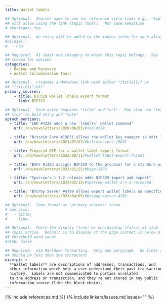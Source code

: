 ```yaml
---
title: Wallet labels

## Optional.  Shorter name to use for reference style links e.g., "foo"
## will allow using the link [topic foo][].  Not case sensitive
# shortname: foo

## Optional.  An entry will be added to the topics index for each alias
#aliases:
#  - Foo

## Required.  At least one category to which this topic belongs.  See
## schema for options
categories:
  - Backup and Recovery
  - Wallet Collaboration Tools

## Optional.  Produces a Markdown link with either "[title][]" or
## "[title](link)"
primary_sources:
    - title: BIP329 wallet labels export format
      link: BIP329

## Optional.  Each entry requires "title" and "url".  May also use "feature:
## true" to bold entry and "date"
optech_mentions:
  - title: "LND #4228 adds a new `labeltx` wallet command"
    url: /en/newsletters/2020/06/03/#lnd-4228

  - title: "Bitcoin Core #19651 allows the wallet key manager to edit labels among other data"
    url: /en/newsletters/2021/07/07/#bitcoin-core-19651

  - title: Proposed BIP for a wallet label export format
    url: /en/newsletters/2022/08/31/#wallet-label-export-format

  - title: "BIPs #1383 assigns BIP329 to the proposal for a standard wallet label export format"
    url: /en/newsletters/2023/01/25/#bips-1383

  - title: "Sparrow’s 1.7.2 release adds BIP329 import and export"
    url: /en/newsletters/2023/02/15/#sparrow-wallet-1-7-2-released

  - title: "BTCPay Server #4799 allows export wallet labels as specified in BIP329"
    url: /en/newsletters/2023/04/05/#btcpay-server-4799

## Optional.  Same format as "primary_sources" above
# see_also:
#   - title:
#     link:

## Optional.  Force the display (true) or non-display (false) of stub
## topic notice.  Default is to display if the page.content is below a
## threshold word count
#stub: false

## Required.  Use Markdown formatting.  Only one paragraph.  No links allowed.
## Should be less than 500 characters
excerpt: >
  **Wallet labels** are descriptions of addresses, transactions, and
  other information which help a user understand their past transaction
  history.  Labels are not communicated to parties unrelated
  to the address or transaction, and they're not stored in any public
  information source (like the block chain).
---
```


{% include references.md %}
{% include linkers/issues.md issues="" %}
